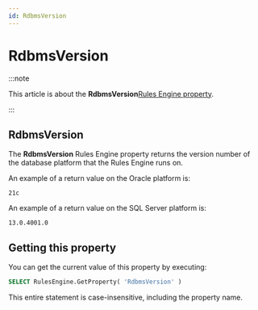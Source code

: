 ```yaml
---
id: RdbmsVersion
---
```


# RdbmsVersion




:::note

This article is about the **RdbmsVersion**[Rules Engine property](/Modeller_and_Rules_Engine/Rules_Engine_properties).

:::

## **RdbmsVersion**

The **RdbmsVersion** Rules Engine property returns the version number of the database platform that the Rules Engine runs on.

An example of a return value on the Oracle platform is:

```
21c
```

An example of a return value on the SQL Server platform is:

```
13.0.4001.0
```

## Getting this property

You can get the current value of this property by executing:

```sql
SELECT RulesEngine.GetProperty( 'RdbmsVersion' )
```

This entire statement is case-insensitive, including the property name.